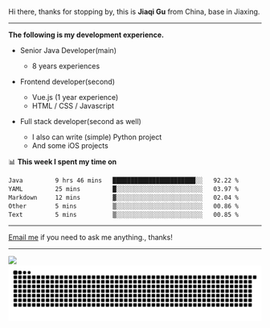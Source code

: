 Hi there, thanks for stopping by, this is **Jiaqi Gu** from China, base in Jiaxing.

---

**The following is my development experience.**

- Senior Java Developer(main)
  - 8 years experiences

- Frontend developer(second)
  - Vue.js (1 year experience)
  - HTML / CSS / Javascript
  
- Full stack developer(second as well)
  - I also can write (simple) Python project
  - And some iOS projects

📊 **This week I spent my time on**
<!--START_SECTION:waka-->

```txt
Java         9 hrs 46 mins   ███████████████████████░░   92.22 %
YAML         25 mins         █░░░░░░░░░░░░░░░░░░░░░░░░   03.97 %
Markdown     12 mins         ▓░░░░░░░░░░░░░░░░░░░░░░░░   02.04 %
Other        5 mins          ▒░░░░░░░░░░░░░░░░░░░░░░░░   00.86 %
Text         5 mins          ▒░░░░░░░░░░░░░░░░░░░░░░░░   00.85 %
```

<!--END_SECTION:waka-->

---

[Email me](mailto:htk2klwgr@mozmail.com?subject=Hiring_from_GitHub) if you need to ask me anything., thanks!

---

![]( https://visitor-badge.glitch.me/badge?page_id=githubgujiaqi)
![]( https://github.com/droid-Q/droid-Q/raw/output/github-contribution-grid-snake.svg#gh-dark-mode-only)
